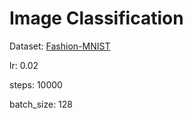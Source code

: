 # Image Classification

Dataset: [Fashion-MNIST](https://github.com/zalandoresearch/fashion-mnist)

lr: 0.02

steps: 10000

batch_size: 128
